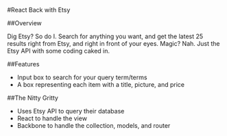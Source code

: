 #React Back with Etsy

##Overview

Dig Etsy? So do I. Search for anything you want, and get the latest 25 results
right from Etsy, and right in front of your eyes. Magic? Nah. Just the Etsy API with
some coding caked in.

##Features

- Input box to search for your query term/terms
- A box representing each item with a title, picture, and price

##The Nitty Gritty

- Uses Etsy API to query their database
- React to handle the view
- Backbone to handle the collection, models, and router